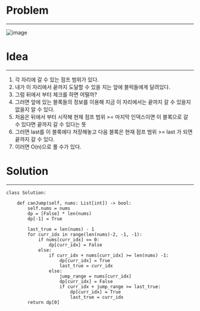 # Problem
-----
![image](https://user-images.githubusercontent.com/89527573/235088730-6d8a21a1-b6a1-43bc-9f38-feb1e75efcbb.png)

# Idea
----
1. 각 자리에 갈 수 있는 점프 범위가 있다.
2. 내가 이 자리에서 끝까지 도달할 수 있을 지는 앞에 블럭들에게 달려있다. 
3. 그럼 뒤에서 부터 체크를 하면 어떨까?
4. 그러면 앞에 있는 블록들의 정보를 이용해 지금 이 자리에서는 끝까지 갈 수 있을지 없을지 알 수 있다.
5. 처음은 뒤에서 부터 시작해 현재 점프 범위 >= 마지막 인덱스이면 이 블록으로 갈 수 있다면 끝까지 갈 수 있다는 뜻
6. 그러면 last를 이 블록에다 저장해놓고 다음 블록은 현재 점프 범위 >= last 가 되면 끝까지 갈 수 있다. 
7. 이러면 O(n)으로 풀 수가 있다. 

# Solution
----
```
class Solution:
        
    def canJump(self, nums: List[int]) -> bool:
        self.nums = nums
        dp = [False] * len(nums)
        dp[-1] = True

        last_true = len(nums) - 1
        for curr_idx in range(len(nums)-2, -1, -1):
            if nums[curr_idx] == 0:
                dp[curr_idx] = False
            else:
                if curr_idx + nums[curr_idx] >= len(nums) -1: 
                    dp[curr_idx] = True
                    last_true = curr_idx
                else:
                    jump_range = nums[curr_idx]
                    dp[curr_idx] = False
                    if curr_idx + jump_range >= last_true:
                        dp[curr_idx] = True
                        last_true = curr_idx
        return dp[0]
